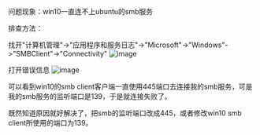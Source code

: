 问题现象：win10一直连不上ubuntu的smb服务

排查方法：

找开"计算机管理"->"应用程序和服务日志"->"Microsoft"->"Windows"->"SMBClient"->"Connectivity"
![image](http://qiniu.wangjinle.com/smb_win10_1.png)

打开错误信息
![image](http://qiniu.wangjinle.com/smb_win10_2.png)

可以看到win10的smb client客户端一直使用445端口去连接我的smb服务，可是我的smb服务的监听端口是139，于是就连接失败了。

既然知道原因就好解决了，把smb的监听端口改成445，或者修改win10 smb client所使用的端口为139。

